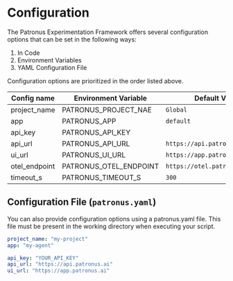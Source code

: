 # Configuration

The Patronus Experimentation Framework offers several configuration options that can be set in the following ways:

1. In Code
2. Environment Variables
3. YAML Configuration File

Configuration options are prioritized in the order listed above.

| Config name   | Environment Variable   | Default Value                   |
|---------------|------------------------|---------------------------------|
| project_name  | PATRONUS_PROJECT_NAE   | `Global`                        |
| app           | PATRONUS_APP           | `default`                       |
| api_key       | PATRONUS_API_KEY       |                                 |
| api_url       | PATRONUS_API_URL       | `https://api.patronus.ai`       |
| ui_url        | PATRONUS_UI_URL        | `https://app.patronus.ai`       |
| otel_endpoint | PATRONUS_OTEL_ENDPOINT | `https://otel.patronus.ai:4317` |
| timeout_s     | PATRONUS_TIMEOUT_S     | `300`                           |

## Configuration File (`patronus.yaml`)

You can also provide configuration options using a patronus.yaml file. This file must be present in the working
directory when executing your script.

```yaml
project_name: "my-project"
app: "my-agent"

api_key: "YOUR_API_KEY"
api_url: "https://api.patronus.ai"
ui_url: "https://app.patronus.ai"

```

